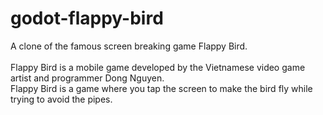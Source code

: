 # godot-flappy-bird
A clone of the famous screen breaking game Flappy Bird.  
<br /> 
Flappy Bird is a mobile game developed by the Vietnamese video game artist and programmer Dong Nguyen. 
 <br />
Flappy Bird is a game where you tap the screen to make the bird fly while trying to avoid the pipes.
